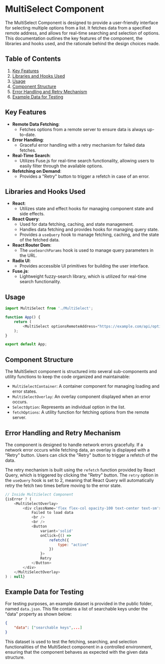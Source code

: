 # MultiSelect Component

The MultiSelect Component is designed to provide a user-friendly interface for selecting multiple options from a list. It fetches data from a specified remote address, and allows for real-time searching and selection of options. This documentation outlines the key features of the component, the libraries and hooks used, and the rationale behind the design choices made.

## Table of Contents

1. [Key Features](#key-features)
2. [Libraries and Hooks Used](#libraries-and-hooks-used)
3. [Usage](#usage)
4. [Component Structure](#component-structure)
5. [Error Handling and Retry Mechanism](#error-handling-and-retry-mechanism)
6. [Example Data for Testing](#example-data-for-testing)

## Key Features

- **Remote Data Fetching**: 
    - Fetches options from a remote server to ensure data is always up-to-date.
- **Error Handling**:
    - Graceful error handling with a retry mechanism for failed data fetches.
- **Real-Time Search**:
    - Utilizes Fuse.js for real-time search functionality, allowing users to easily filter through the available options.
- **Refetching on Demand**:
    - Provides a "Retry" button to trigger a refetch in case of an error.
    
## Libraries and Hooks Used

- **React**:
    - Utilizes state and effect hooks for managing component state and side effects.
- **React Query**:
    - Used for data fetching, caching, and state management. 
    - Handles data fetching and provides hooks for managing query state.
    - Provides a `useQuery` hook to manage fetching, caching, and the state of the fetched data.
- **React Router Dom**:
    - The `useSearchParams` hook is used to manage query parameters in the URL.
- **Radix UI**:
    - Provides accessible UI primitives for building the user interface.
- **Fuse.js**:
    - Lightweight fuzzy-search library, which is utilized for real-time search functionality.
  
## Usage

```javascript
import MultiSelect from './MultiSelect';

function App() {
    return (
        <MultiSelect optionsRemoteAddress="https://example.com/api/options" />
    );
}

export default App;
```

## Component Structure

The MultiSelect component is structured into several sub-components and utility functions to keep the code organized and maintainable:

- `MultiSelectContainer`: A container component for managing loading and error states.
- `MultiSelectOverlay`: An overlay component displayed when an error occurs.
- `SelectOption`: Represents an individual option in the list.
- `fetchOptions`: A utility function for fetching options from the remote server.
  
## Error Handling and Retry Mechanism

The component is designed to handle network errors gracefully. If a network error occurs while fetching data, an overlay is displayed with a "Retry" button. Users can click the "Retry" button to trigger a refetch of the data.

The retry mechanism is built using the `refetch` function provided by React Query, which is triggered by clicking the "Retry" button. The `retry` option in the `useQuery` hook is set to 2, meaning that React Query will automatically retry the fetch two times before moving to the error state.

```javascript
// Inside MultiSelect Component
{isError ? (
    <MultiSelectOverlay>
        <div className='flex flex-col opacity-100 text-center text-sm'>
            Failed to load data
            <br />
            <br />
            <Button
                variant='solid'
                onClick={() =>
                    refetch({
                        type: "active"
                    })
                }>
                Retry
            </Button>
        </div>
    </MultiSelectOverlay>
) : null}
```

## Example Data for Testing

For testing purposes, an example dataset is provided in the public folder, named `data.json`. This file contains a list of searchable keys under the "data" property as shown below:

```json
{
    "data": ["searchable keys",...]
}
```

This dataset is used to test the fetching, searching, and selection functionalities of the MultiSelect component in a controlled environment, ensuring that the component behaves as expected with the given data structure.